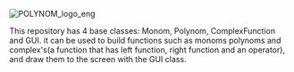 ![POLYNOM_logo_eng](https://user-images.githubusercontent.com/57416873/70720579-b90a0780-1cfc-11ea-8890-5831ccd454a5.png)





This repository has 4 base classes: Monom, Polynom, ComplexFunction and GUI.
it can be used to build functions such as monoms polynoms and complex's(a function that has left function, right function and an operator), 
and draw them to the screen with the GUI class.

